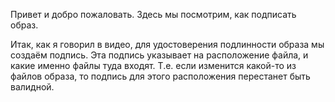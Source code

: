 Привет и добро пожаловать. Здесь мы посмотрим, как подписать образ.

Итак, как я говорил в видео, для удостоверения подлинности образа мы создаём подпись. Эта подпись указывает на расположение файла, и какие именно файлы туда входят. Т.е. если изменится какой-то из файлов образа, то подпись для этого расположения перестанет быть валидной.
